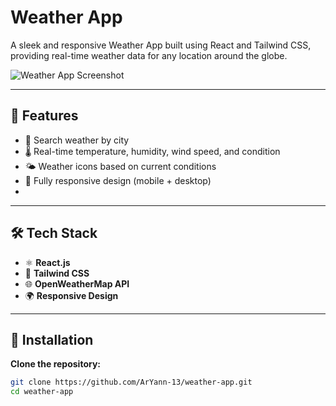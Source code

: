 # Weather App

A sleek and responsive Weather App built using React and Tailwind CSS, providing real-time weather data for any location around the globe.

![Weather App Screenshot](assets/weather-app-ss.png)

---

## 🚀 Features

- 📍 Search weather by city
- 🌡️ Real-time temperature, humidity, wind speed, and condition
- 🌤️ Weather icons based on current conditions
- 📱 Fully responsive design (mobile + desktop)
- 

---

## 🛠️ Tech Stack

- ⚛️ **React.js**
- 🎨 **Tailwind CSS**
- 🌐 **OpenWeatherMap API** 
- 🌍 **Responsive Design**

---


## 🔧 Installation
 **Clone the repository:**
   ```bash
   git clone https://github.com/ArYann-13/weather-app.git
   cd weather-app
